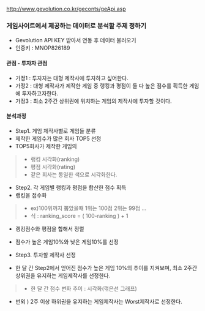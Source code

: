 http://www.gevolution.co.kr/geconts/geApi.asp
### 게임사이트에서 제공하는 데이터로 분석할 주제 정하기
- Gevolution API KEY 받아서 연동 후 데이터 불러오기
- 인증키 : MNOP826189

#### 관점 - 투자자 관점
- 가정1 : 투자자는 대형 제작사에 투자하고 싶어한다.
- 가정2 : 대형 제작사가 제작한 게임 중 랭킹과 평점이 둘 다 높은 점수를 획득한 게임에 투자하고자한다.
- 가정3 : 최소 2주간 상위권에 위치하는 게임의 제작사에 투자할 것이다.

#### 분석과정
- Step1. 게임 제작사별로 게임들 분류
- 제작한 게임수가 많은 회사 TOP5 선정
- TOP5회사가 제작한 게임의
> - 랭킹 시각화(ranking)  
> - 평점 시각화(rating)  
> - 같은 회사는 동일한 색으로 시각화한다.  


- Step2. 각 게임별 랭킹과 평점을 합산한 점수 획득
- 랭킹을 점수화 
> - ex)100위까지 뽑았을때 1위는 100점 2위는 99점 ...   
> - 식 : ranking_score = ( 100-ranking ) + 1  
- 랭킹점수와 평점을 합해서 정렬
- 점수가 높은 게임10%와 낮은 게임10%를 선정


- Step3. 투자할 제작사 선정
- 한 달 간 Step2에서 얻어진 점수가 높은 게임 10%의 추이를 지켜보며, 최소 2주간 상위권을 유지하는 게임제작사를 선정한다.
> - 한 달 간 점수 변화 추이 : 시각화(꺾은선 그래프)  
- 번외 ) 2주 이상 하위권을 유지하는 게임제작사는 Worst제작사로 선정한다.
